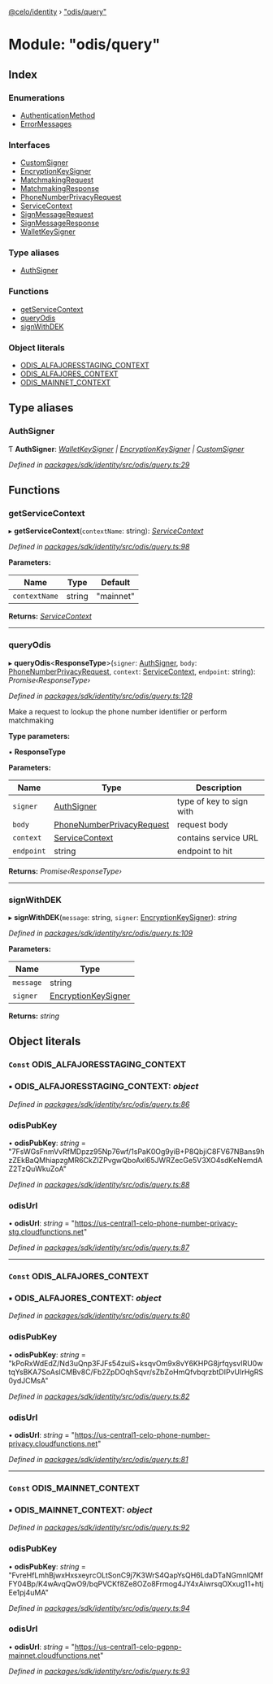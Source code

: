 [@celo/identity](../README.md) › ["odis/query"](_odis_query_.md)

# Module: "odis/query"

## Index

### Enumerations

* [AuthenticationMethod](../enums/_odis_query_.authenticationmethod.md)
* [ErrorMessages](../enums/_odis_query_.errormessages.md)

### Interfaces

* [CustomSigner](../interfaces/_odis_query_.customsigner.md)
* [EncryptionKeySigner](../interfaces/_odis_query_.encryptionkeysigner.md)
* [MatchmakingRequest](../interfaces/_odis_query_.matchmakingrequest.md)
* [MatchmakingResponse](../interfaces/_odis_query_.matchmakingresponse.md)
* [PhoneNumberPrivacyRequest](../interfaces/_odis_query_.phonenumberprivacyrequest.md)
* [ServiceContext](../interfaces/_odis_query_.servicecontext.md)
* [SignMessageRequest](../interfaces/_odis_query_.signmessagerequest.md)
* [SignMessageResponse](../interfaces/_odis_query_.signmessageresponse.md)
* [WalletKeySigner](../interfaces/_odis_query_.walletkeysigner.md)

### Type aliases

* [AuthSigner](_odis_query_.md#authsigner)

### Functions

* [getServiceContext](_odis_query_.md#getservicecontext)
* [queryOdis](_odis_query_.md#queryodis)
* [signWithDEK](_odis_query_.md#signwithdek)

### Object literals

* [ODIS_ALFAJORESSTAGING_CONTEXT](_odis_query_.md#const-odis_alfajoresstaging_context)
* [ODIS_ALFAJORES_CONTEXT](_odis_query_.md#const-odis_alfajores_context)
* [ODIS_MAINNET_CONTEXT](_odis_query_.md#const-odis_mainnet_context)

## Type aliases

###  AuthSigner

Ƭ **AuthSigner**: *[WalletKeySigner](../interfaces/_odis_query_.walletkeysigner.md) | [EncryptionKeySigner](../interfaces/_odis_query_.encryptionkeysigner.md) | [CustomSigner](../interfaces/_odis_query_.customsigner.md)*

*Defined in [packages/sdk/identity/src/odis/query.ts:29](https://github.com/celo-org/celo-monorepo/blob/master/packages/sdk/identity/src/odis/query.ts#L29)*

## Functions

###  getServiceContext

▸ **getServiceContext**(`contextName`: string): *[ServiceContext](../interfaces/_odis_query_.servicecontext.md)*

*Defined in [packages/sdk/identity/src/odis/query.ts:98](https://github.com/celo-org/celo-monorepo/blob/master/packages/sdk/identity/src/odis/query.ts#L98)*

**Parameters:**

Name | Type | Default |
------ | ------ | ------ |
`contextName` | string | "mainnet" |

**Returns:** *[ServiceContext](../interfaces/_odis_query_.servicecontext.md)*

___

###  queryOdis

▸ **queryOdis**<**ResponseType**>(`signer`: [AuthSigner](_odis_query_.md#authsigner), `body`: [PhoneNumberPrivacyRequest](../interfaces/_odis_query_.phonenumberprivacyrequest.md), `context`: [ServiceContext](../interfaces/_odis_query_.servicecontext.md), `endpoint`: string): *Promise‹ResponseType›*

*Defined in [packages/sdk/identity/src/odis/query.ts:128](https://github.com/celo-org/celo-monorepo/blob/master/packages/sdk/identity/src/odis/query.ts#L128)*

Make a request to lookup the phone number identifier or perform matchmaking

**Type parameters:**

▪ **ResponseType**

**Parameters:**

Name | Type | Description |
------ | ------ | ------ |
`signer` | [AuthSigner](_odis_query_.md#authsigner) | type of key to sign with |
`body` | [PhoneNumberPrivacyRequest](../interfaces/_odis_query_.phonenumberprivacyrequest.md) | request body |
`context` | [ServiceContext](../interfaces/_odis_query_.servicecontext.md) | contains service URL |
`endpoint` | string | endpoint to hit  |

**Returns:** *Promise‹ResponseType›*

___

###  signWithDEK

▸ **signWithDEK**(`message`: string, `signer`: [EncryptionKeySigner](../interfaces/_odis_query_.encryptionkeysigner.md)): *string*

*Defined in [packages/sdk/identity/src/odis/query.ts:109](https://github.com/celo-org/celo-monorepo/blob/master/packages/sdk/identity/src/odis/query.ts#L109)*

**Parameters:**

Name | Type |
------ | ------ |
`message` | string |
`signer` | [EncryptionKeySigner](../interfaces/_odis_query_.encryptionkeysigner.md) |

**Returns:** *string*

## Object literals

### `Const` ODIS_ALFAJORESSTAGING_CONTEXT

### ▪ **ODIS_ALFAJORESSTAGING_CONTEXT**: *object*

*Defined in [packages/sdk/identity/src/odis/query.ts:86](https://github.com/celo-org/celo-monorepo/blob/master/packages/sdk/identity/src/odis/query.ts#L86)*

###  odisPubKey

• **odisPubKey**: *string* = "7FsWGsFnmVvRfMDpzz95Np76wf/1sPaK0Og9yiB+P8QbjiC8FV67NBans9hzZEkBaQMhiapzgMR6CkZIZPvgwQboAxl65JWRZecGe5V3XO4sdKeNemdAZ2TzQuWkuZoA"

*Defined in [packages/sdk/identity/src/odis/query.ts:88](https://github.com/celo-org/celo-monorepo/blob/master/packages/sdk/identity/src/odis/query.ts#L88)*

###  odisUrl

• **odisUrl**: *string* = "https://us-central1-celo-phone-number-privacy-stg.cloudfunctions.net"

*Defined in [packages/sdk/identity/src/odis/query.ts:87](https://github.com/celo-org/celo-monorepo/blob/master/packages/sdk/identity/src/odis/query.ts#L87)*

___

### `Const` ODIS_ALFAJORES_CONTEXT

### ▪ **ODIS_ALFAJORES_CONTEXT**: *object*

*Defined in [packages/sdk/identity/src/odis/query.ts:80](https://github.com/celo-org/celo-monorepo/blob/master/packages/sdk/identity/src/odis/query.ts#L80)*

###  odisPubKey

• **odisPubKey**: *string* = "kPoRxWdEdZ/Nd3uQnp3FJFs54zuiS+ksqvOm9x8vY6KHPG8jrfqysvIRU0wtqYsBKA7SoAsICMBv8C/Fb2ZpDOqhSqvr/sZbZoHmQfvbqrzbtDIPvUIrHgRS0ydJCMsA"

*Defined in [packages/sdk/identity/src/odis/query.ts:82](https://github.com/celo-org/celo-monorepo/blob/master/packages/sdk/identity/src/odis/query.ts#L82)*

###  odisUrl

• **odisUrl**: *string* = "https://us-central1-celo-phone-number-privacy.cloudfunctions.net"

*Defined in [packages/sdk/identity/src/odis/query.ts:81](https://github.com/celo-org/celo-monorepo/blob/master/packages/sdk/identity/src/odis/query.ts#L81)*

___

### `Const` ODIS_MAINNET_CONTEXT

### ▪ **ODIS_MAINNET_CONTEXT**: *object*

*Defined in [packages/sdk/identity/src/odis/query.ts:92](https://github.com/celo-org/celo-monorepo/blob/master/packages/sdk/identity/src/odis/query.ts#L92)*

###  odisPubKey

• **odisPubKey**: *string* = "FvreHfLmhBjwxHxsxeyrcOLtSonC9j7K3WrS4QapYsQH6LdaDTaNGmnlQMfFY04Bp/K4wAvqQwO9/bqPVCKf8Ze8OZo8Frmog4JY4xAiwrsqOXxug11+htjEe1pj4uMA"

*Defined in [packages/sdk/identity/src/odis/query.ts:94](https://github.com/celo-org/celo-monorepo/blob/master/packages/sdk/identity/src/odis/query.ts#L94)*

###  odisUrl

• **odisUrl**: *string* = "https://us-central1-celo-pgpnp-mainnet.cloudfunctions.net"

*Defined in [packages/sdk/identity/src/odis/query.ts:93](https://github.com/celo-org/celo-monorepo/blob/master/packages/sdk/identity/src/odis/query.ts#L93)*
